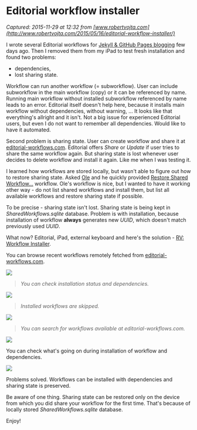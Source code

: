 # Editorial workflow installer

_Captured: 2015-11-29 at 12:32 from [www.robertvojta.com](http://www.robertvojta.com/2015/05/16/editorial-workflow-installer/)_

I wrote several Editorial workflows for [Jekyll & GitHub Pages blogging](http://www.robertvojta.pro/2015/05/12/editorial-workflows-for-jekyll-blogging/) few days ago. Then I removed them from my iPad to test fresh installation and found two problems:

  * dependencies,
  * lost sharing state.

Workflow can run another workflow (= subworkflow). User can include subworkflow in the main workflow (copy) or it can be referenced by name. Running main workflow without installed subworkflow referenced by name leads to an error. Editorial itself doesn't help here, because it installs main workflow without dependencies, without warning, … It looks like that everything's allright and it isn't. Not a big issue for experienced Editorial users, but even I do not want to remember all dependencies. Would like to have it automated.

Second problem is sharing state. User can create workflow and share it at [editorial-workflows.com](http://www.editorial-workflows.com/). Editorial offers _Share_ or _Update_ if user tries to share the same workflow again. But sharing state is lost whenever user decides to delete workflow and install it again. Like me when I was testing it.

I learned how workflows are stored locally, but wasn't able to figure out how to restore sharing state. Asked [Ole](http://omz-forums.appspot.com/editorial/post/5800582476464128) and he quickly provided [Restore Shared Workflow…](http://www.editorial-workflows.com/workflow/5800966574047232/D0MZnxumf5U) workflow. Ole's workflow is nice, but I wanted to have it working other way - do not list shared workflows and install them, but list all available workflows and restore sharing state if possible.

To be precise - sharing state isn't lost. Sharing state is being kept in _SharedWorkflows.sqlite_ database. Problem is with installation, because installation of workflow **always** generates new _UUID_, which doesn't match previously used _UUID_.

What now? Editorial, iPad, external keyboard and here's the solution - [RV: Workflow Installer](http://www.editorial-workflows.com/workflow/5208290749317120/vPQA17J5z5c).

You can browse recent workflows remotely fetched from [editorial-workflows.com](http://www.editorial-workflows.com/).

![](http://www.robertvojta.com/public/images/workflow-installer-recent-workflows.jpg)

> _You can check installation status and dependencies._

![](http://www.robertvojta.com/public/images/workflow-installer-workflow-detail.jpg)

> _Installed workflows are skipped._

![](http://www.robertvojta.com/public/images/workflow-installer-workflow-detail-installed.jpg)

> _You can search for workflows available at editorial-workflows.com._

![](http://www.robertvojta.com/public/images/workflow-installer-search.jpg)

You can check what's going on during installation of workflow and dependencies.

![](http://www.robertvojta.com/public/images/workflow-installer-installation-log.jpg)

Problems solved. Workflows can be installed with dependencies and sharing state is preserved.

Be aware of one thing. Sharing state can be restored only on the device from which you did share your workflow for the first time. That's because of locally stored _SharedWorkflows.sqlite_ database.

Enjoy!
